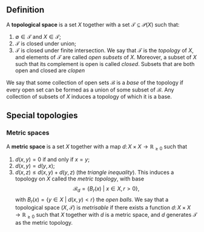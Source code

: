 ## Definition
A **topological space** is a set $X$ together with a set $\mathscr{T}\subseteq \mathcal{P}(X)$ such that:
1. $\emptyset\in\mathscr{T}$ and $X\in\mathscr{T}$;
2. $\mathscr{T}$ is closed under union;
3. $\mathscr{T}$ is closed under finite intersection.
We say that $\mathscr{T}$ is the *topology* of $X$, and elements of $\mathscr{T}$ are called *open subsets* of $X$.
Moreover, a subset of $X$ such that its complement is open is called *closed*. Subsets that are both open and closed are *clopen*

We say that some collection of open sets $\mathscr{B}$ is a *base* of the topology if every open set can be formed as a union of some subset of $\mathscr{B}$. Any collection of subsets of $X$ induces a topology of which it is a base.
## Special topologies
### Metric spaces
A **metric space** is a set $X$ together with a map $d\colon X\times X\to \mathbb{R}_{\geq 0}$ such that
1. $d(x,y) = 0$ if and only if $x = y$;
2. $d(x,y) = d(y,x)$;
3. $d(x,z) \leq d(x,y) + d(y,z)$ (the *triangle inequality*).
This induces a topology on $X$ called the *metric topology*, with base
$$\mathscr{B}_d = \{B_r(x)\ |\ x\in X, r>0\},$$
with $B_r(x) = \{y\in X\ |\ d(x,y) < r\}$ the *open balls*.
We say that a topological space $(X, \mathscr{T})$ is *metrisable* if there exists a function $d\colon X\times X\to \mathbb{R}_{\geq 0}$ such that $X$ together with $d$ is a metric space, and $d$ generates $\mathscr{T}$ as the metric topology.